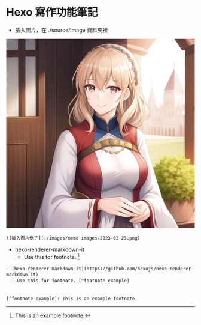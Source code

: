 # Hexo 寫作功能筆記

- 插入圖片，在 ./source/image 資料夾裡

![插入圖片例子](./images/memo-images/2023-02-23.png)

```
![插入圖片例子](./images/memo-images/2023-02-23.png)
```

- [hexo-renderer-markdown-it](https://github.com/hexojs/hexo-renderer-markdown-it)
  - Use this for footnote. [^footnote-example]

```
- [hexo-renderer-markdown-it](https://github.com/hexojs/hexo-renderer-markdown-it)
  - Use this for footnote. [^footnote-example]


[^footnote-example]: This is an example footnote.
```

[^footnote-example]: This is an example footnote.
